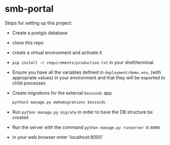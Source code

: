 # smb-portal

Steps for setting up this project:

*  Create a postgis database

*  clone this repo

*  create a virtual environment and activate it

*  `pip install -r requirements/production.txt` in your shell/terminal.

*  Ensure you have all the variables defined in `deployment/demo.env`,
   (with appropriate values) in your environment and that they will be 
   exported to child processes

*  Create migrations for the external `bossoidc` app

   ```bash
   python3 manage.py makemigrations bossoidc
   ```

*  Run `python manage.py migrate` in order to have the DB structure be created

*  Run the server with the command `python manage.py runserver 0:8000`

*  in your web browser enter 'localhost:8000'
